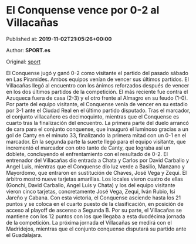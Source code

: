 
# El Conquense vence por 0-2 al Villacañas

Published at: **2019-11-02T21:05:26+00:00**

Author: **SPORT.es**

Original: [sport](https://www.sport.es/es/noticias/tercera-division/el-conquense-vence-por-0-2-al-villacanas-7712062)

El Conquense jugó y ganó 0-2 como visitante el partido del pasado sábado en Las Piramides. Ambos equipos venían de vencer sus últimos partidos. El Villacañas llegó al encuentro con los ánimos reforzados después de vencer en los dos últimos partidos de la competición. El más reciente fue contra el Azuqueca fuera de casa (2-3) y el otro frente al Almagro en su feudo (1-0). Por parte del equipo visitante, el Conquense venía de vencer en su estadio por 3-1 ante el Ciudad Real en el último partido disputado. Tras el marcador, el conjunto villacañero es decimoquinto, mientras que el Conquense es cuarto tras la finalización del encuentro.
La primera parte del duelo arrancó de cara para el conjunto conquense, que inauguró el luminoso gracias a un gol de Canty en el minuto 33, finalizando la primera mitad con un 0-1 en el marcador.
En la segunda parte la suerte llegó para el equipo visitante, que incrementó el marcador con otro tanto de Canty, que lograba así un doblete, concluyendo el enfrentamiento con el resultado de 0-2.
El entrenador del Villacañas dio entrada a Chata y Carlos por David Carballo y Angel Luis, mientras que el Conquense dio luz verde a Basilio, Manzano y Mayordomo, que entraron en sustitución de Chaves, José Vega y Zequi.
El árbitro mostró nueve tarjetas amarillas. Los locales vieron cuatro de ellas (Gonchi, David Carballo, Angel Luis y Chata) y los del equipo visitante vieron cinco tarjetas, concretamente José Vega, Zequi, Iván Rubio, Isi Jareño y Cabana.
Con esta victoria, el Conquense asciende hasta los 21 puntos y se coloca en el cuarto puesto de la clasificación, en posición de acceso al playoff de ascenso a Segunda B. Por su parte, el Villacañas se mantiene con los 12 puntos con los que llegaba a esta duodécima jornada de la competición.
La próxima jornada el Villacañas se medirá con el Madridejos, mientras que el conjunto conquense disputará su partido ante el Guadalajara.
